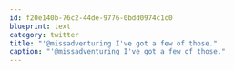 ```yaml
---
id: f20e140b-76c2-44de-9776-0bdd0974c1c0
blueprint: text
category: twitter
title: "'@missadventuring I've got a few of those."
caption: "'@missadventuring I've got a few of those."
---
```

